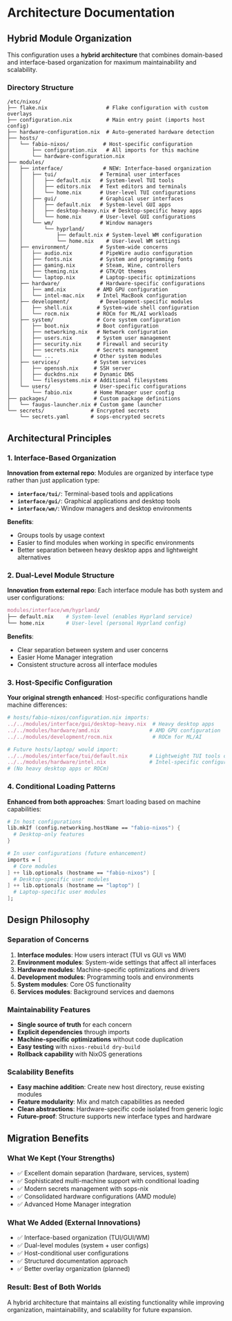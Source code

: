 # Architecture Documentation

## Hybrid Module Organization

This configuration uses a **hybrid architecture** that combines domain-based and interface-based organization for maximum maintainability and scalability.

### Directory Structure

```
/etc/nixos/
├── flake.nix                   # Flake configuration with custom overlays
├── configuration.nix           # Main entry point (imports host config)
├── hardware-configuration.nix  # Auto-generated hardware detection
├── hosts/
│   └── fabio-nixos/           # Host-specific configuration
│       ├── configuration.nix   # All imports for this machine
│       └── hardware-configuration.nix
├── modules/
│   ├── interface/             # NEW: Interface-based organization
│   │   ├── tui/              # Terminal user interfaces
│   │   │   ├── default.nix   # System-level TUI tools
│   │   │   ├── editors.nix   # Text editors and terminals
│   │   │   └── home.nix      # User-level TUI configurations
│   │   ├── gui/              # Graphical user interfaces  
│   │   │   ├── default.nix   # System-level GUI apps
│   │   │   ├── desktop-heavy.nix # Desktop-specific heavy apps
│   │   │   └── home.nix      # User-level GUI configurations
│   │   └── wm/               # Window managers
│   │       └── hyprland/
│   │           ├── default.nix # System-level WM configuration
│   │           └── home.nix    # User-level WM settings
│   ├── environment/          # System-wide concerns
│   │   ├── audio.nix         # PipeWire audio configuration
│   │   ├── fonts.nix         # System and programming fonts
│   │   ├── gaming.nix        # Steam, Wine, controllers
│   │   ├── theming.nix       # GTK/Qt themes
│   │   └── laptop.nix        # Laptop-specific optimizations
│   ├── hardware/             # Hardware-specific configurations
│   │   ├── amd.nix          # AMD GPU configuration
│   │   └── intel-mac.nix    # Intel MacBook configuration
│   ├── development/          # Development-specific modules
│   │   ├── shell.nix        # System-wide shell configuration
│   │   └── rocm.nix         # ROCm for ML/AI workloads
│   ├── system/              # Core system configuration
│   │   ├── boot.nix         # Boot configuration
│   │   ├── networking.nix   # Network configuration
│   │   ├── users.nix        # System user management
│   │   ├── security.nix     # Firewall and security
│   │   ├── secrets.nix      # Secrets management
│   │   └── ...             # Other system modules
│   ├── services/           # System services
│   │   ├── openssh.nix     # SSH server
│   │   ├── duckdns.nix     # Dynamic DNS
│   │   └── filesystems.nix # Additional filesystems
│   └── users/              # User-specific configurations
│       └── fabio.nix       # Home Manager user config
├── packages/               # Custom package definitions
│   └── faugus-launcher.nix # Custom game launcher
└── secrets/               # Encrypted secrets
    └── secrets.yaml       # sops-encrypted secrets
```

## Architectural Principles

### 1. Interface-Based Organization

**Innovation from external repo**: Modules are organized by interface type rather than just application type:

- **`interface/tui/`**: Terminal-based tools and applications
- **`interface/gui/`**: Graphical applications and desktop tools  
- **`interface/wm/`**: Window managers and desktop environments

**Benefits**:
- Groups tools by usage context
- Easier to find modules when working in specific environments
- Better separation between heavy desktop apps and lightweight alternatives

### 2. Dual-Level Module Structure

**Innovation from external repo**: Each interface module has both system and user configurations:

```nix
modules/interface/wm/hyprland/
├── default.nix    # System-level (enables Hyprland service)
└── home.nix       # User-level (personal Hyprland config)
```

**Benefits**:
- Clear separation between system and user concerns
- Easier Home Manager integration
- Consistent structure across all interface modules

### 3. Host-Specific Configuration

**Your original strength enhanced**: Host-specific configurations handle machine differences:

```nix
# hosts/fabio-nixos/configuration.nix imports:
../../modules/interface/gui/desktop-heavy.nix  # Heavy desktop apps
../../modules/hardware/amd.nix                # AMD GPU configuration
../../modules/development/rocm.nix             # ROCm for ML/AI

# Future hosts/laptop/ would import:
../../modules/interface/tui/default.nix       # Lightweight TUI tools only
../../modules/hardware/intel.nix              # Intel-specific configuration
# (No heavy desktop apps or ROCm)
```

### 4. Conditional Loading Patterns

**Enhanced from both approaches**: Smart loading based on machine capabilities:

```nix
# In host configurations
lib.mkIf (config.networking.hostName == "fabio-nixos") {
  # Desktop-only features
}

# In user configurations (future enhancement)
imports = [
  # Core modules
] ++ lib.optionals (hostname == "fabio-nixos") [
  # Desktop-specific user modules
] ++ lib.optionals (hostname == "laptop") [
  # Laptop-specific user modules
];
```

## Design Philosophy

### Separation of Concerns

1. **Interface modules**: How users interact (TUI vs GUI vs WM)
2. **Environment modules**: System-wide settings that affect all interfaces
3. **Hardware modules**: Machine-specific optimizations and drivers
4. **Development modules**: Programming tools and environments
5. **System modules**: Core OS functionality
6. **Services modules**: Background services and daemons

### Maintainability Features

- **Single source of truth** for each concern
- **Explicit dependencies** through imports
- **Machine-specific optimizations** without code duplication
- **Easy testing** with `nixos-rebuild dry-build`
- **Rollback capability** with NixOS generations

### Scalability Benefits

- **Easy machine addition**: Create new host directory, reuse existing modules
- **Feature modularity**: Mix and match capabilities as needed
- **Clean abstractions**: Hardware-specific code isolated from generic logic
- **Future-proof**: Structure supports new interface types and hardware

## Migration Benefits

### What We Kept (Your Strengths)
- ✅ Excellent domain separation (hardware, services, system)
- ✅ Sophisticated multi-machine support with conditional loading  
- ✅ Modern secrets management with sops-nix
- ✅ Consolidated hardware configurations (AMD module)
- ✅ Advanced Home Manager integration

### What We Added (External Innovations)
- ✅ Interface-based organization (TUI/GUI/WM)
- ✅ Dual-level modules (system + user configs)
- ✅ Host-conditional user configurations
- ✅ Structured documentation approach
- ✅ Better overlay organization (planned)

### Result: Best of Both Worlds
A hybrid architecture that maintains all existing functionality while improving organization, maintainability, and scalability for future expansion.